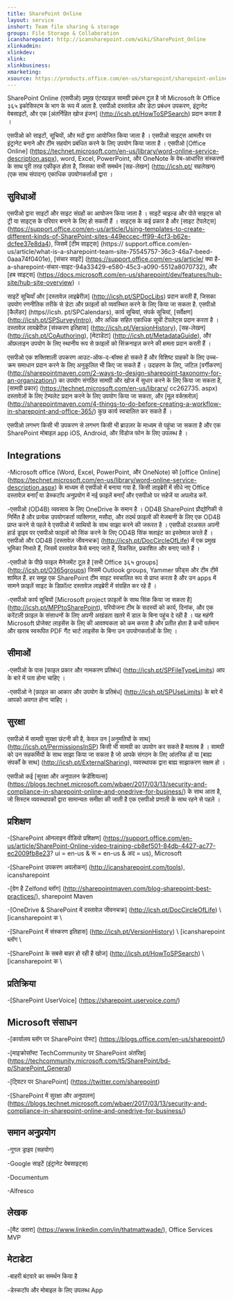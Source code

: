 ```yaml
---
title: SharePoint Online
layout: service
inshort: Team file sharing & storage
groups: File Storage & Collaboration
icansharepoint: http://icansharepoint.com/wiki/SharePoint_Online
xlinkadmin: 
xlinkdev: 
xlink: 
xlinkbusiness: 
xmarketing: 
xsource: https://products.office.com/en-us/sharepoint/sharepoint-online-collaboration-software
---
```


SharePoint Online (एसपीओ) प्रमुख एंटरप्राइज़ सामग्री प्रबंधन टूल है जो Microsoft के Office ३६५ इकोसिस्टम के भाग के रूप में आता है. एसपीओ दस्तावेज़ और डेटा प्रबंधन उपकरण, इंट्रानेट वेबसाइटों, और एक [अंतर्निहित खोज इंजन] (http://icsh.pt/HowToSPSearch) प्रदान करता है ।

एसपीओ को साइटों, सूचियों, और मदों द्वारा आयोजित किया जाता है । एसपीओ साइट्स आमतौर पर इंट्रानेट बनाने और टीम सहयोग प्रबंधित करने के लिए उपयोग किया जाता है । एसपीओ [Office Online] (https://technet.microsoft.com/en-us/library/word-online-service-description.aspx), word, Excel, PowerPoint, और OneNote के वेब-आधारित संस्करणों के साथ पूरी तरह एकीकृत होता है, जिसका सभी समर्थन [सह-लेखन] (http://icsh.pt/ सहलेखन) (एक साथ संपादन) एकाधिक उपयोगकर्ताओं द्वारा ।

सुविधाओं
---------

एसपीओ द्वारा साइटों और साइट संग्रहों का आयोजन किया जाता है । साइटें चाइल्ड और पोते साइट्स को ट्री या साइट्स के परिवार बनाने के लिए हो सकती हैं । साइट्स के कई प्रकार है और [साइट टेंपलेट्स] (https://support.office.com/en-us/article/Using-templates-to-create-different-kinds-of-SharePoint-sites-449eccec-ff99-4cf3-b62e-dcfee37e8da4), जिसमें [टीम साइट्स] (https:// support.office.com/en-us/article/what-is-a-sharepoint-team-site-75545757-36c3-46a7-beed-0aaa74f0401e), [संचार साइटें] (https://support.office.com/en-us/article/ क्या है-a-sharepoint-संचार-साइट-94a33429-e580-45c3-a090-5512a8070732), और [हब साइट्स] (https://docs.microsoft.com/en-us/sharepoint/dev/features/hub-site/hub-site-overview) ।

साइटें सूचियाँ और [दस्तावेज़ लाइब्रेरीज़] (http://icsh.pt/SPDocLibs) प्रदान करती हैं, जिसका उपयोग रणनीतिक तरीके से डेटा और फ़ाइलों को व्यवस्थित करने के लिए किया जा सकता है. एसपीओ [कैलेंडर] (https//icsh. pt/SPCalendars), कार्य सूचियां, संपर्क सूचियां, [सर्वेक्षण] (http://icsh.pt/SPSurveyIntro), और अधिक सहित एकाधिक सूची टेंपलेट्स प्रदान करता है । दस्तावेज़ लायब्रेरीज़ [संस्करण इतिहास] (http://icsh.pt/VersionHistory), [सह-लेखन] (http://icsh.pt/CoAuthoring), [मेटाडेटा] (http://icsh.pt/MetadataGuide), और ऑफ़लाइन उपयोग के लिए स्थानीय रूप से फ़ाइलों को सिंक्रनाइज़ करने की क्षमता प्रदान करती हैं ।

एसपीओ एक शक्तिशाली उपकरण आउट-ऑफ-द-बॉक्स हो सकते हैं और विशिष्ट ग्राहकों के लिए उच्च-क्रम समाधान प्रदान करने के लिए अनुकूलित भी किए जा सकते हैं । उदाहरण के लिए, जटिल [वर्गीकरण] (http://sharepointmaven.com/2-ways-to-design-sharepoint-taxonomy-for-an-organization/) का उपयोग संगठित सामग्री और खोज में सुधार करने के लिए किया जा सकता है, [सामग्री प्रकार] (https://technet.microsoft.com/en-us/library/ cc262735. aspx) दस्तावेज़ों के लिए टेम्पलेट प्रदान करने के लिए उपयोग किया जा सकता, और [मूल वर्कफ़्लोज़] (http://sharepointmaven.com/4-things-to-do-before-creating-a-workflow-in-sharepoint-and-office-365/) कुछ कार्य स्वचालित कर सकते हैं ।

एसपीओ लगभग किसी भी उपकरण से लगभग किसी भी ब्राउज़र के माध्यम से पहुंचा जा सकता है और एक SharePoint मोबाइल app iOS, Android, और विंडोज फोन के लिए उपलब्ध है ।

Integrations
---------

-Microsoft office (Word, Excel, PowerPoint, और OneNote) को [office Online] (https://technet.microsoft.com/en-us/library/word-online-service-description.aspx) के माध्यम से एसपीओ में बनाया गया है. किसी लाइब्रेरी में सीधे नए Office दस्तावेज़ बनाएँ या डेस्कटॉप अनुप्रयोग में नई फ़ाइलें बनाएँ और एसपीओ पर सहेजें या अपलोड करें.

-एसपीओ (OD4B) व्यवसाय के लिए OneDrive के समान है । OD4B SharePoint प्रौद्योगिकी से निर्मित है और प्रत्येक उपयोगकर्ता व्यक्तिगत, मसौदा, और तदर्थ फ़ाइलों की मेजबानी के लिए एक OD4B प्राप्त करने से पहले वे एसपीओ में साथियों के साथ साझा करने की जरूरत है । एसपीओ दरअसल अपनी हार्ड ड्राइव पर एसपीओ फाइलों को सिंक करने के लिए OD4B सिंक क्लाइंट का इस्तेमाल करते हैं । एसपीओ और OD4B [दस्तावेज़ जीवनचक्र] (http://icsh.pt/DocCircleOfLife) में एक प्रमुख भूमिका निभाते हैं, जिसमें दस्तावेज़ कैसे बनाए जाते हैं, विकसित, प्रकाशित और बनाए जाते हैं ।

-एसपीओ के पीछे फाइल मैनेजमेंट टूल है [सभी Office ३६५ groups] (http://icsh.pt/O365groups) जिसमें Outlook groups, Yammer फ़ीड्स और टीम टीमें शामिल हैं. हर समूह एक SharePoint टीम साइट स्वचालित रूप से प्राप्त करता है और उन apps में सामने फ़ाइलें साइट के डिफ़ॉल्ट दस्तावेज़ लाइब्रेरी में संग्रहित कर रहे हैं ।

-एसपीओ कार्य सूचियों [Microsoft project फ़ाइलों के साथ सिंक किया जा सकता है] (http://icsh.pt/MPPtoSharePoint), परियोजना टीम के सदस्यों को कार्य, दिनांक, और एक करेंटली फ़ाइल के संसाधनों के लिए अपनी अखंडता खतरे में डाल के बिना पहुंच दे रही है । यह महंगी Microsoft प्रोजेक्ट लाइसेंस के लिए की आवश्यकता को कम करता है और प्रतीत होता है कभी वर्तमान और खराब स्वरूपित PDF गैंट चार्ट लाइसेंस के बिना उन उपयोगकर्ताओं के लिए ।

सीमाओं
---------

-एसपीओ के पास [फाइल प्रकार और नामकरण प्रतिबंध] (http://icsh.pt/SPFileTypeLimits) आप के बारे में पता होना चाहिए ।

-एसपीओ ने [फ़ाइल का आकार और उपयोग के प्रतिबंध] (http://icsh.pt/SPUseLimits) के बारे में आपको अवगत होना चाहिए ।

सुरक्षा
---------

एसपीओ में सामग्री सुरक्षा छंटनी की है, केवल उन [अनुमतियों के साथ] (http://icsh.pt/PermissionsInSP) किसी भी सामग्री का उपयोग कर सकते है मतलब है । सामग्री को उन सहकर्मियों के साथ साझा किया जा सकता है जो आपके संगठन के लिए आंतरिक हों या [बाह्य संपर्कों के साथ] (http://icsh.pt/ExternalSharing), व्यवस्थापक द्वारा बाह्य साझाकरण सक्षम हो ।

एसपीओ कई [सुरक्षा और अनुपालन क्रेडेंशियल्स] (https://blogs.technet.microsoft.com/wbaer/2017/03/13/security-and-compliance-in-sharepoint-online-and-onedrive-for-business/) के साथ आता है, जो सिस्टम व्यवस्थापकों द्वारा सामान्यतः समीक्षा की जाती है एक एसपीओ प्रणाली के साथ रहने से पहले ।

प्रशिक्षण
---------

-[SharePoint ऑनलाइन वीडियो प्रशिक्षण] (https://support.office.com/en-us/article/SharePoint-Online-video-training-cb8ef501-84db-4427-ac77-ec2009fb8e23? ui = en-us & रू = en-us & अद = us), Microsoft

-[SharePoint उपकरण अवलोकन] (http://icansharepoint.com/tools), icansharepoint

-[ग्रेग है Zelfond ब्लॉग] (http://sharepointmaven.com/blog-sharepoint-best-practices/), sharepoint Maven

-[OneDrive & SharePoint में दस्तावेज़ जीवनचक्र] (http://icsh.pt/DocCircleOfLife) \ [icansharepoint
    क \

-[SharePoint में संस्करण इतिहास] (http://icsh.pt/VersionHistory)
    \ [icansharepoint ब्लॉग \

-[SharePoint के सबसे बाहर हो रही है
    खोज] (http://icsh.pt/HowToSPSearch) \ [icansharepoint क \

प्रतिक्रिया
---------

-[SharePoint UserVoice] (https://sharepoint.uservoice.com/)

Microsoft संसाधन
---------

-[कार्यालय ब्लॉग पर SharePoint पोस्ट] (https://blogs.office.com/en-us/sharepoint/)

-[माइक्रोसॉफ्ट TechCommunity पर SharePoint अंतरिक्ष] (https://techcommunity.microsoft.com/t5/SharePoint/bd-p/SharePoint_General)

-[ट्विटर पर SharePoint] (https://twitter.com/sharepoint)

-[SharePoint में सुरक्षा और अनुपालन] (https://blogs.technet.microsoft.com/wbaer/2017/03/13/security-and-compliance-in-sharepoint-online-and-onedrive-for-business/)


समान अनुप्रयोग
--------------------

-गूगल ड्राइव (सहयोग)

-Google साइटें (इंट्रानेट वेबसाइट्स)

-Documentum

-Alfresco

लेखक
---------

-[मैट उतारा] (https://www.linkedin.com/in/thatmattwade/), Office Services MVP

मेटाडेटा
--------

-बाहरी बंटवारे का समर्थन किया है

-डेस्कटॉप और मोबाइल के लिए उपलब्ध App

